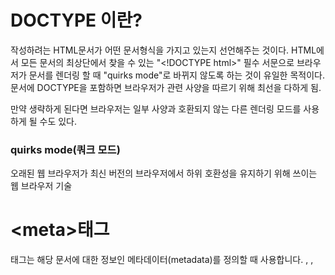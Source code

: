 # DOCTYPE 이란?
작성하려는 HTML문서가 어떤 문서형식을 가지고 있는지 선언해주는 것이다. HTML에서 모든 문서의 최상단에서 찾을 수 있는 "<\!DOCTYPE html>" 필수 서문으로 브라우저가 문서를 렌더링 할 때 "quirks mode"로 바뀌지 않도록 하는 것이 유일한 목적이다.
문서에 DOCTYPE을 포함하면 브라우저가 관련 사양을 따르기 위해 최선을 다하게 됨.

만약 생략하게 된다면 브라우저는 일부 사양과 호환되지 않는 다른 렌더링 모드를 사용하게 될 수도 있다. 

### quirks mode(쿼크 모드)
오래된 웹 브라우저가 최신 버전의 브라우저에서 하위 호환성을 유지하기 위해 쓰이는 웹 브라우저 기술

# <meta\>태그
<meta> 태그는 해당 문서에 대한 정보인 메타데이터(metadata)를 정의할 때 사용합니다. <base>, <link>, <script>, <style>, <title>과 같은 다른 메타관련 요소로 나타낼 수 없는 메타데이터를 나타냅니다.
### 메타 데이터
데이터를 설명하는 데이터. SEO에 매우 중요 <br>
예를 들면 HTML은 데이터이고, 그 안의 <head\>안에는 문서 작성자나 문서 요약 같이 문서를 설명하는 데이터, 즉 메타 데이터를 넣을 수 있다.

### `meta` 요소가 제공하는 메타데이터
- `name` : 특성을 지정하면 전체 페이지에 적용되는 "문서 레벨 메타데이터" 제공
- `http-equiv` : 특성을 지정하면 유사한 이름의 HTTP 헤더가 제공하는 정보와 동일한 "프래그마 지시문"이 됨
- `charset` : 특성을 지정하면 문서 인코딩에 사용한 문자 인코딩을 나타내는 "문자 집합 선언"이 됨
- `itemprop` : 특성을 지정하면 "사용자 정의 메타데이터"를 제공
### 특성
- `charset`<br>
페이지의 문자 인코딩을 선언. 이 특성이 존재할 경우, 그 값은 반드시 문자열 "utf-8"의 대소문자 구분 없는 ASCII 표현이어야 함.
- `content`<br>
http-equiv 또는 name 특성의 값을 담음.
- `http-equiv`
프래그마 지시문을 정의. 특성의 이름(http-equiv(alent))에서 알 수 있듯이, 가능한 값은 특정 HTTP 헤더임.
  - `content-security-policy` 현재 페이지의 콘텐츠 정책 (en-US)을 정의할 수 있음.대부분의 콘텐츠 정책은 허용하는 서버 출처와 스크립트 엔드포인트를 지정해 사이트 간 스크립트 공격 방어에 도움을 줌
  - `content-type` : 지정할 경우, content 특성의 값은 반드시 "text/html; charset=utf-8"이어야 함.
  - `default-style` : 기본 CSS 스타일 시트 세트의 이름을 지정
  - `refresh` :
    - `content` 특성에 양의 정수 값을 설정한 경우, 페이지를 다시 불러오기 전까지의 초 단위 대기시간.
    - `content` 특성이 양의 정수 값을 가지고 그 뒤를 문자열 ;url=과 유효한 URL이 뒤따른다면, 해당 URL로 이동하기 전까지의 초 단위 대기시간.
  - `name` : name과 content 특성을 함께 사용하면 문서의 메타데이터를 이름-값 쌍으로 제공할 수 있음. name은 이름, content는 값을 담당

```HTML
<meta charset="utf-8">

<!-- 3초 후 리다이렉트 -->
<meta http-equiv="refresh" content="3;url=https://www.mozilla.org">
```

참고 링크<br>
[문서 타입 정의](https://developer.mozilla.org/ko/docs/Glossary/Doctype)<br>
[<meta\>](https://developer.mozilla.org/ko/docs/Web/HTML/Element/meta)
[더 많은 메타태그 종류](https://inpa.tistory.com/entry/HTML-%F0%9F%93%9A-meta-%ED%83%9C%EA%B7%B8-%EC%A0%95%EB%A6%AC)

